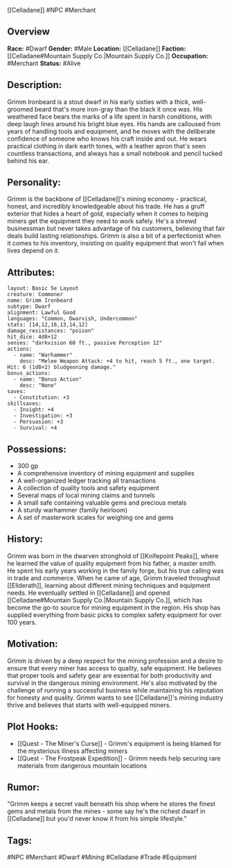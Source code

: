 [[Celladane]] #NPC #Merchant

## Overview

**Race:** #Dwarf
**Gender:** #Male
**Location:** [[Celladane]]
**Faction:** [[Celladane#Mountain Supply Co.|Mountain Supply Co.]]
**Occupation:** #Merchant
**Status:** #Alive

## Description:

Grimm Ironbeard is a stout dwarf in his early sixties with a thick, well-groomed beard that's more iron-gray than the black it once was. His weathered face bears the marks of a life spent in harsh conditions, with deep laugh lines around his bright blue eyes. His hands are calloused from years of handling tools and equipment, and he moves with the deliberate confidence of someone who knows his craft inside and out. He wears practical clothing in dark earth tones, with a leather apron that's seen countless transactions, and always has a small notebook and pencil tucked behind his ear.

## Personality:

Grimm is the backbone of [[Celladane]]'s mining economy - practical, honest, and incredibly knowledgeable about his trade. He has a gruff exterior that hides a heart of gold, especially when it comes to helping miners get the equipment they need to work safely. He's a shrewd businessman but never takes advantage of his customers, believing that fair deals build lasting relationships. Grimm is also a bit of a perfectionist when it comes to his inventory, insisting on quality equipment that won't fail when lives depend on it.

## Attributes:

```statblock
layout: Basic 5e Layout
creature: Commoner
name: Grimm Ironbeard
subtype: Dwarf
alignment: Lawful Good
languages: "Common, Dwarvish, Undercommon"
stats: [14,12,16,13,14,12]
damage_resistances: "poison"
hit_dice: 4d8+12
senses: "darkvision 60 ft., passive Perception 12"
actions:
  - name: "Warhammer"
    desc: "Melee Weapon Attack: +4 to hit, reach 5 ft., one target. Hit: 6 (1d8+2) bludgeoning damage."
bonus_actions:
  - name: "Bonus Action"
    desc: "None"
saves:
  - Constitution: +3
skillsaves:
  - Insight: +4
  - Investigation: +3
  - Persuasion: +3
  - Survival: +4
```

## Possessions:

- 300 gp
- A comprehensive inventory of mining equipment and supplies
- A well-organized ledger tracking all transactions
- A collection of quality tools and safety equipment
- Several maps of local mining claims and tunnels
- A small safe containing valuable gems and precious metals
- A sturdy warhammer (family heirloom)
- A set of masterwork scales for weighing ore and gems

## History:

Grimm was born in the dwarven stronghold of [[Knifepoint Peaks]], where he learned the value of quality equipment from his father, a master smith. He spent his early years working in the family forge, but his true calling was in trade and commerce. When he came of age, Grimm traveled throughout [[Ellderath]], learning about different mining techniques and equipment needs. He eventually settled in [[Celladane]] and opened [[Celladane#Mountain Supply Co.|Mountain Supply Co.]], which has become the go-to source for mining equipment in the region. His shop has supplied everything from basic picks to complex safety equipment for over 100 years.

## Motivation:

Grimm is driven by a deep respect for the mining profession and a desire to ensure that every miner has access to quality, safe equipment. He believes that proper tools and safety gear are essential for both productivity and survival in the dangerous mining environment. He's also motivated by the challenge of running a successful business while maintaining his reputation for honesty and quality. Grimm wants to see [[Celladane]]'s mining industry thrive and believes that starts with well-equipped miners.

## Plot Hooks:

- [[Quest - The Miner's Curse]] - Grimm's equipment is being blamed for the mysterious illness affecting miners
- [[Quest - The Frostpeak Expedition]] - Grimm needs help securing rare materials from dangerous mountain locations

## Rumor:

"Grimm keeps a secret vault beneath his shop where he stores the finest gems and metals from the mines - some say he's the richest dwarf in [[Celladane]] but you'd never know it from his simple lifestyle."

## Tags:

#NPC #Merchant #Dwarf #Mining #Celladane #Trade #Equipment
